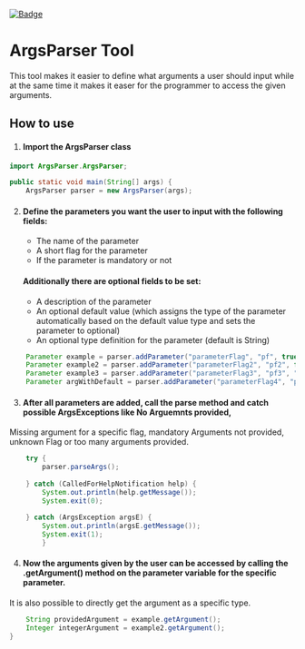 [![Badge](https://img.shields.io/badge/release-v1.0.0-brightgreen)](https://github.com/AbUndMax/Java_ArgsParser/releases/tag/Release_v1.0.0)
# ArgsParser Tool
This tool makes it easier to define what arguments a user should input while at the same time it makes it easer for 
the programmer to access the given arguments.

## How to use
1. #### Import the ArgsParser class

```Java
import ArgsParser.ArgsParser;

public static void main(String[] args) {
    ArgsParser parser = new ArgsParser(args);
```
2. #### Define the parameters you want the user to input with the following fields:
   - The name of the parameter
   - A short flag for the parameter
   - If the parameter is mandatory or not  

   #### Additionally there are optional fields to be set:
   - A description of the parameter
   - An optional default value (which assigns the type of the parameter automatically based on the default value type
   and sets the parameter to optional)
   - An optional type definition for the parameter (default is String)
```Java
    Parameter example = parser.addParameter("parameterFlag", "pf", true);
    Parameter example2 = parser.addParameter("parameterFlag2", "pf2", false, Integer.class);
    Parameter example3 = parser.addParameter("parameterFlag3", "pf3", "This is a description for the parameter", true);
    Parameter argWithDefault = parser.addParameter("parameterFlag4", "pf4", "description", 5);
```
3. #### After all parameters are added, call the parse method and catch possible ArgsExceptions like No Arguemnts provided, 
Missing argument for a specific flag, mandatory Arguments not provided, unknown Flag or too many arguments provided.
```Java
    try {
        parser.parseArgs();
        
    } catch (CalledForHelpNotification help) {
        System.out.println(help.getMessage());
        System.exit(0);
        
    } catch (ArgsException argsE) {
        System.out.println(argsE.getMessage());
        System.exit(1);
        }
```
4. #### Now the arguments given by the user can be accessed by calling the .getArgument() method on the parameter variable for the specific parameter.
It is also possible to directly get the argument as a specific type.
```Java
    String providedArgument = example.getArgument();
    Integer integerArgument = example2.getArgument();
}
```
